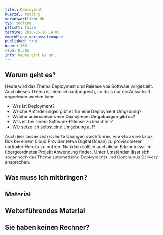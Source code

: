 ```yaml
---
titel: Deployment
kuerzel: tooling
verantwortlich: db
typ: tooling
pflicht: false
termine: 2020-06-10 14:00
empfohlene-voraussetzungen: 
published: true
dauer: 180
raum: 0.505
info: Heute geht es um …
---
```


## Worum geht es?
Heute wird das Thema Deployment und Release von Software vorgestellt. Auch dieses Thema ist ziemlich umfangreich, so dass nur ein Ausschnitt angerissen werden kann. 

* Was ist Deployment? 
* Welche Anforderungen gibt es für eine Deployment Umgebung? 
* Welche unterschiedlichen Deployment Umgebungen gibt es? 
* Was ist bei einem Software-Release zu beachten? 
* Wie setze ich selbst eine Umgebung auf? 

Auch hier lassen sich isolierte Übungen durchführen, wie etwa eine Linux Box bei einem Cloud Provider (etwa Digital Ocean) zu provisionieren und/oder Heroku zu nutzen. Natürlich sollten auch diese Erkenntnisse im übergeordneten Projekt Anwendung finden. Unter Umständen lässt sich sogar noch das Thema automatische Deployments und Continuous Delivery ansprechen. 

## Was muss ich mitbringen?

## Material

## Weiterführendes Material

## Sie haben keinen Rechner?